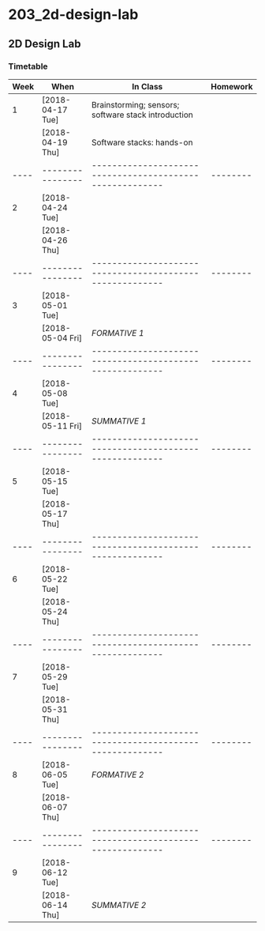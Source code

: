 # 203_2d-design-lab

## 2D Design Lab

### Timetable

 | Week | When             | In Class                                                 | Homework |
 | ---- | ---------------- | -------------------------------------------------------- | -------- |
 |    1 | [2018-04-17 Tue] | Brainstorming; sensors; <br> software stack introduction |          |
 |      | [2018-04-19 Thu] | Software stacks: hands-on                                |          |
 | ---- | ---------------- | -------------------------------------------------------- | -------- |
 |    2 | [2018-04-24 Tue] |                                                          |          |
 |      | [2018-04-26 Thu] |                                                          |          |
 | ---- | ---------------- | -------------------------------------------------------- | -------- |
 |    3 | [2018-05-01 Tue] |                                                          |          |
 |      | [2018-05-04 Fri] | *FORMATIVE 1*                                            |          |
 | ---- | ---------------- | -------------------------------------------------------- | -------- |
 |    4 | [2018-05-08 Tue] |                                                          |          |
 |      | [2018-05-11 Fri] | *SUMMATIVE 1*                                            |          |
 | ---- | ---------------- | -------------------------------------------------------- | -------- |
 |    5 | [2018-05-15 Tue] |                                                          |          |
 |      | [2018-05-17 Thu] |                                                          |          |
 | ---- | ---------------- | -------------------------------------------------------- | -------- |
 |    6 | [2018-05-22 Tue] |                                                          |          |
 |      | [2018-05-24 Thu] |                                                          |          |
 | ---- | ---------------- | -------------------------------------------------------- | -------- |
 |    7 | [2018-05-29 Tue] |                                                          |          |
 |      | [2018-05-31 Thu] |                                                          |          |
 | ---- | ---------------- | -------------------------------------------------------- | -------- |
 |    8 | [2018-06-05 Tue] | *FORMATIVE 2*                                            |          |
 |      | [2018-06-07 Thu] |                                                          |          |
 | ---- | ---------------- | -------------------------------------------------------- | -------- |
 |    9 | [2018-06-12 Tue] |                                                          |          |
 |      | [2018-06-14 Thu] | *SUMMATIVE 2*                                            |          |

